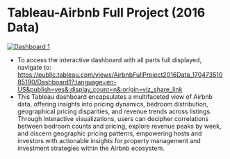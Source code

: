 # Tableau-Airbnb Full Project (2016 Data)
<div class='tableauPlaceholder' id='viz1704735175768' style='position: relative'><noscript><a href='#'><img alt='Dashboard 1 ' src='https:&#47;&#47;public.tableau.com&#47;static&#47;images&#47;Ai&#47;AirbnbFullProject2016Data_17047351085190&#47;Dashboard1&#47;1_rss.png' style='border: none' /></a></noscript><object class='tableauViz'  style='display:none;'><param name='host_url' value='https%3A%2F%2Fpublic.tableau.com%2F' /> <param name='embed_code_version' value='3' /> <param name='site_root' value='' /><param name='name' value='AirbnbFullProject2016Data_17047351085190&#47;Dashboard1' /><param name='tabs' value='no' /><param name='toolbar' value='yes' /><param name='static_image' value='https:&#47;&#47;public.tableau.com&#47;static&#47;images&#47;Ai&#47;AirbnbFullProject2016Data_17047351085190&#47;Dashboard1&#47;1.png' /> <param name='animate_transition' value='yes' /><param name='display_static_image' value='yes' /><param name='display_spinner' value='yes' /><param name='display_overlay' value='yes' /><param name='display_count' value='yes' /><param name='language' value='en-US' /><param name='filter' value='publish=yes' /></object></div>  

- To access the interactive dashboard with all parts full displayed, navigate to:  https://public.tableau.com/views/AirbnbFullProject2016Data_17047351085190/Dashboard1?:language=en-US&publish=yes&:display_count=n&:origin=viz_share_link
- This Tableau dashboard encapsulates a multifaceted view of Airbnb data, offering insights into pricing dynamics, bedroom distribution, geographical pricing disparities, and revenue trends across listings. Through interactive visualizations, users can decipher correlations between bedroom counts and pricing, explore revenue peaks by week, and discern geographic pricing patterns, empowering hosts and investors with actionable insights for property management and investment strategies within the Airbnb ecosystem.


